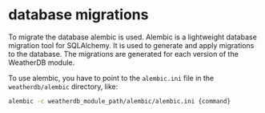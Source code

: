# database migrations

To migrate the database alembic is used. Alembic is a lightweight database migration tool for SQLAlchemy. It is used to generate and apply migrations to the database. The migrations are generated for each version of the WeatherDB module.

To use alembic, you have to point to the `alembic.ini` file in the `weatherdb/alembic` directory, like:
```bash
alembic -c weatherdb_module_path/alembic/alembic.ini {command}
```